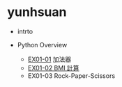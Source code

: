 # yunhsuan
- intrto
  
- Python Overview
  - [EX01-01](EX01_01_加法器.ipynb) 加法器
  - [EX01-02 BMI 計算](EX01_02_BMI_計算.ipynb)
  - EX01-03 Rock-Paper-Scissors

  
